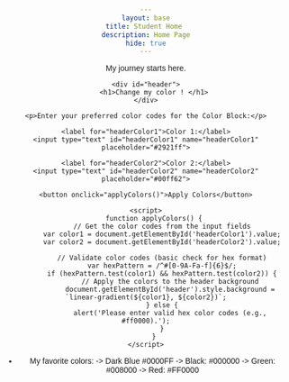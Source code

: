 ```yaml
---
layout: base
title: Student Home 
description: Home Page
hide: true
---
```




My journey starts here.

<style>
.page-header 
  color: $header-heading-color;
  text-align: center;
  background-color: $header-bg-color;
  background-image: conic-gradient(from 215deg, $header-bg-color, $header-bg-color-secondary) !important;
</style>
<html lang="en">
<head>
    <meta charset="UTF-8">
    <meta name="viewport" content="width=device-width, initial-scale=1.0">
    <title>Change Header Color</title>
    <style>
        #header {
            padding: 20px;
            text-align: center;
            color: white;
            background: #2921ff; /* Default header color */
            transition: background 0.4s ease; /* Smooth transition for color change */
        }
    </style>
</head>
<body>

    <div id="header">
        <h1>Change my color ! </h1>
    </div>

    <p>Enter your preferred color codes for the Color Block:</p>
    
    <label for="headerColor1">Color 1:</label>
    <input type="text" id="headerColor1" name="headerColor1" placeholder="#2921ff">

    <label for="headerColor2">Color 2:</label>
    <input type="text" id="headerColor2" name="headerColor2" placeholder="#00ff62">

    <button onclick="applyColors()">Apply Colors</button>

    <script>
        function applyColors() {
            // Get the color codes from the input fields
            var color1 = document.getElementById('headerColor1').value;
            var color2 = document.getElementById('headerColor2').value;
            
            // Validate color codes (basic check for hex format)
            var hexPattern = /^#[0-9A-Fa-f]{6}$/;
            if (hexPattern.test(color1) && hexPattern.test(color2)) {
                // Apply the colors to the header background
                document.getElementById('header').style.background = `linear-gradient(${color1}, ${color2})`;
            } else {
                alert('Please enter valid hex color codes (e.g., #ff0000).');
            }
        }
    </script>

- My favorite colors: 
    -> Dark Blue #0000FF
    -> Black: #000000
    -> Green: #008000
    -> Red: #FF0000
</body>
</html>

<!DOCTYPE html>
<html lang="en">
<head>
    <meta charset="UTF-8">
    <meta name="viewport" content="width=device-width, initial-scale=1.0">
    <title>Tic Tac Toe</title>
    <style>
        body {
            font-family: Arial, sans-serif;
            text-align: center;
            margin-top: 50px;
        }

        .board {
            display: grid;
            grid-template-columns: repeat(3, 100px);
            grid-gap: 10px;
            justify-content: center;
        }

        .cell {
            width: 100px;
            height: 100px;
            display: flex;
            justify-content: center;
            align-items: center;
            font-size: 2rem;
            border: 2px solid black;
            cursor: pointer;
        }

        #status {
            margin-top: 20px;
        }

        button {
            margin-top: 20px;
            padding: 10px 20px;
            font-size: 1rem;
        }
    </style>
</head>
<body>
    <h1>Tic Tac Toe</h1>
    <div class="board" id="board">
        <div class="cell" data-index="0"></div>
        <div class="cell" data-index="1"></div>
        <div class="cell" data-index="2"></div>
        <div class="cell" data-index="3"></div>
        <div class="cell" data-index="4"></div>
        <div class="cell" data-index="5"></div>
        <div class="cell" data-index="6"></div>
        <div class="cell" data-index="7"></div>
        <div class="cell" data-index="8"></div>
    </div>
    <h2 id="status"></h2>
    <button id="reset">Reset Game</button>

    <script>
        const cells = document.querySelectorAll(".cell");
        const statusText = document.getElementById("status");
        const resetButton = document.getElementById("reset");
        let currentPlayer = "X";
        let gameBoard = ["", "", "", "", "", "", "", "", ""];
        let gameActive = true;

        const winConditions = [
            [0, 1, 2],
            [3, 4, 5],
            [6, 7, 8],
            [0, 3, 6],
            [1, 4, 7],
            [2, 5, 8],
            [0, 4, 8],
            [2, 4, 6]
        ];

        function handleCellClick(e) {
            const cell = e.target;
            const index = cell.getAttribute("data-index");

            if (gameBoard[index] !== "" || !gameActive) return;

            gameBoard[index] = currentPlayer;
            cell.textContent = currentPlayer;

            checkWinner();
            switchPlayer();
        }

        function checkWinner() {
            let roundWon = false;

            for (let i = 0; i < winConditions.length; i++) {
                const condition = winConditions[i];
                const a = gameBoard[condition[0]];
                const b = gameBoard[condition[1]];
                const c = gameBoard[condition[2]];

                if (a === "" || b === "" || c === "") continue;
                if (a === b && b === c) {
                    roundWon = true;
                    break;
                }
            }

            if (roundWon) {
                statusText.textContent = `${currentPlayer} Wins!`;
                gameActive = false;
                return;
            }

            if (!gameBoard.includes("")) {
                statusText.textContent = "Draw!";
                gameActive = false;
                return;
            }
        }

        function switchPlayer() {
            currentPlayer = currentPlayer === "X" ? "O" : "X";
            statusText.textContent = `It's ${currentPlayer}'s turn`;
        }

        function resetGame() {
            currentPlayer = "X";
            gameBoard = ["", "", "", "", "", "", "", "", ""];
            statusText.textContent = `It's ${currentPlayer}'s turn`;
            cells.forEach(cell => cell.textContent = "");
            gameActive = true;
        }

        cells.forEach(cell => cell.addEventListener("click", handleCellClick));
        resetButton.addEventListener("click", resetGame);

        statusText.textContent = `It's ${currentPlayer}'s turn`;
    </script>
</body>
</html>







## Plans for CSA

  - Have proper and consistent commits
  - Get a better understanding of algorithms and code
  - Learn how to code better in general 

